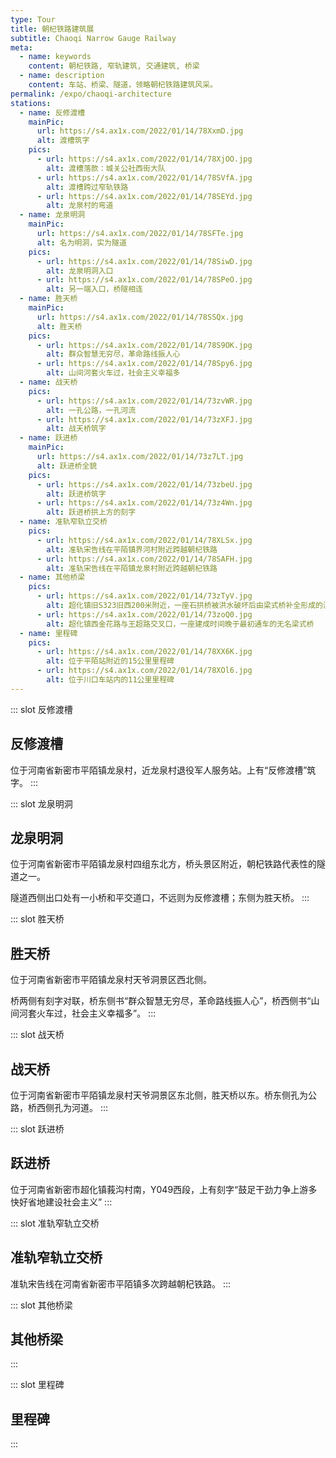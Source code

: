 ```yaml
---
type: Tour
title: 朝杞铁路建筑展
subtitle: Chaoqi Narrow Gauge Railway
meta:
  - name: keywords
    content: 朝杞铁路, 窄轨建筑, 交通建筑, 桥梁
  - name: description
    content: 车站、桥梁、隧道，领略朝杞铁路建筑风采。
permalink: /expo/chaoqi-architecture
stations:
  - name: 反修渡槽
    mainPic: 
      url: https://s4.ax1x.com/2022/01/14/78XxmD.jpg
      alt: 渡槽筑字
    pics:
      - url: https://s4.ax1x.com/2022/01/14/78XjOO.jpg
        alt: 渡槽落款：城关公社西街大队
      - url: https://s4.ax1x.com/2022/01/14/78SVfA.jpg
        alt: 渡槽跨过窄轨铁路
      - url: https://s4.ax1x.com/2022/01/14/78SEYd.jpg
        alt: 龙泉村的弯道
  - name: 龙泉明洞
    mainPic: 
      url: https://s4.ax1x.com/2022/01/14/78SFTe.jpg
      alt: 名为明洞，实为隧道
    pics:
      - url: https://s4.ax1x.com/2022/01/14/78SiwD.jpg
        alt: 龙泉明洞入口
      - url: https://s4.ax1x.com/2022/01/14/78SPeO.jpg
        alt: 另一端入口，桥隧相连
  - name: 胜天桥
    mainPic: 
      url: https://s4.ax1x.com/2022/01/14/78SSQx.jpg
      alt: 胜天桥
    pics:
      - url: https://s4.ax1x.com/2022/01/14/78S9OK.jpg
        alt: 群众智慧无穷尽，革命路线振人心
      - url: https://s4.ax1x.com/2022/01/14/78Spy6.jpg
        alt: 山间河套火车过，社会主义幸福多
  - name: 战天桥
    pics:
      - url: https://s4.ax1x.com/2022/01/14/73zvWR.jpg
        alt: 一孔公路，一孔河流
      - url: https://s4.ax1x.com/2022/01/14/73zXFJ.jpg
        alt: 战天桥筑字
  - name: 跃进桥
    mainPic:
      url: https://s4.ax1x.com/2022/01/14/73z7LT.jpg
      alt: 跃进桥全貌
    pics:
      - url: https://s4.ax1x.com/2022/01/14/73zbeU.jpg
        alt: 跃进桥筑字
      - url: https://s4.ax1x.com/2022/01/14/73z4Wn.jpg
        alt: 跃进桥拱上方的刻字
  - name: 准轨窄轨立交桥
    pics:
      - url: https://s4.ax1x.com/2022/01/14/78XLSx.jpg
        alt: 准轨宋告线在平陌镇界河村附近跨越朝杞铁路
      - url: https://s4.ax1x.com/2022/01/14/78SAFH.jpg
        alt: 准轨宋告线在平陌镇龙泉村附近跨越朝杞铁路
  - name: 其他桥梁
    pics:
      - url: https://s4.ax1x.com/2022/01/14/73zTyV.jpg
        alt: 超化镇旧S323旧西200米附近，一座石拱桥被洪水破坏后由梁式桥补全形成的混合桥
      - url: https://s4.ax1x.com/2022/01/14/73zoQ0.jpg
        alt: 超化镇西金花路与王超路交叉口，一座建成时间晚于最初通车的无名梁式桥
  - name: 里程碑
    pics:
      - url: https://s4.ax1x.com/2022/01/14/78XX6K.jpg
        alt: 位于平陌站附近的15公里里程碑
      - url: https://s4.ax1x.com/2022/01/14/78XOl6.jpg
        alt: 位于川口车站内的11公里里程碑
---
```


::: slot 反修渡槽
## 反修渡槽

位于河南省新密市平陌镇龙泉村，近龙泉村退役军人服务站。上有“反修渡槽”筑字。
:::

::: slot 龙泉明洞
## 龙泉明洞

位于河南省新密市平陌镇龙泉村四组东北方，桥头景区附近，朝杞铁路代表性的隧道之一。

隧道西侧出口处有一小桥和平交道口，不远则为反修渡槽；东侧为胜天桥。
:::

::: slot 胜天桥
## 胜天桥

位于河南省新密市平陌镇龙泉村天爷洞景区西北侧。

桥两侧有刻字对联，桥东侧书“群众智慧无穷尽，革命路线振人心”，桥西侧书“山间河套火车过，社会主义幸福多”。
:::

::: slot 战天桥
## 战天桥

位于河南省新密市平陌镇龙泉村天爷洞景区东北侧，胜天桥以东。桥东侧孔为公路，桥西侧孔为河道。
:::

::: slot 跃进桥
## 跃进桥

位于河南省新密市超化镇莪沟村南，Y049西段，上有刻字“鼓足干劲力争上游多快好省地建设社会主义”
:::

::: slot 准轨窄轨立交桥
## 准轨窄轨立交桥

准轨宋告线在河南省新密市平陌镇多次跨越朝杞铁路。
:::

::: slot 其他桥梁
## 其他桥梁
:::

::: slot 里程碑
## 里程碑
:::
